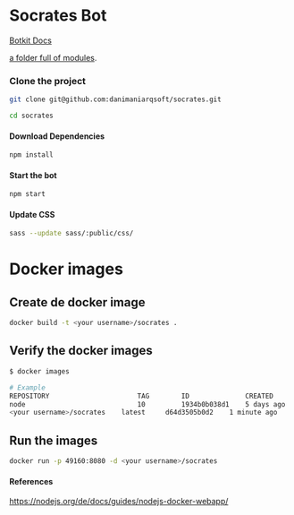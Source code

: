 # Socrates Bot

[Botkit Docs](https://botkit.ai/docs/v4)

[a folder full of modules](https://botkit.ai/docs/v4/core.html#organize-your-bot-code). 


### Clone the project

```bash
git clone git@github.com:danimaniarqsoft/socrates.git

cd socrates
```

#### Download Dependencies

```bash
npm install
```


#### Start the bot

```bash
npm start
```

#### Update CSS

```bash
sass --update sass/:public/css/
```


# Docker images

## Create de docker image

```bash
docker build -t <your username>/socrates .
```

## Verify the docker images

```bash
$ docker images

# Example
REPOSITORY                      TAG        ID              CREATED
node                            10         1934b0b038d1    5 days ago
<your username>/socrates    latest     d64d3505b0d2    1 minute ago
```

## Run the images

```bash
docker run -p 49160:8080 -d <your username>/socrates
```



#### References

https://nodejs.org/de/docs/guides/nodejs-docker-webapp/